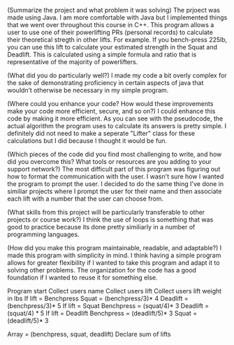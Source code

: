 (Summarize the project and what problem it was solving)
The prjoect was made using Java. I am more comfortable with Java but I implemented things that we went over throughout this course in C++.
This program allows a user to use one of their powerlifting PRs (personal records) to calculate their theoretical stregth in other lifts. 
For example. If you bench-press 225lb, you can use this lift to calculate your estimated strength in the Squat and Deadlift.
This is calculated using a simple formula and ratio that is representative of the majority of powerlifters.

(What did you do particularly well?)
I made my code a bit overly complex for the sake of demonstrating proficiency in certain aspects of java that wouldn’t otherwise be necessary in my simple program.

(Where could you enhance your code? How would these improvements make your code more efficient, secure, and so on?)
I could enhance this code by making it more efficient. As you can see with the pseudocode, the actual algorithm the program uses to calculate its answers is pretty simple.
I definitely did not need to make a seperate "Lifter" class for these calculations but I did because I thought it would be fun.

(Which pieces of the code did you find most challenging to write, and how did you overcome this? What tools or resources are you adding to your support network?)
The most difficult part of this program was figuring out how to format the communication with the user. I wasn't sure how I wanted the program to prompt the user.
I decided to do the same thing I've done in similiar projects where I prompt the user for their name and then associate each lift with a number that the user can choose from.

(What skills from this project will be particularly transferable to other projects or course work?)
I think the use of loops is something that was good to practice because its done pretty similiarly in a number of programming languages.

(How did you make this program maintainable, readable, and adaptable?)
I made this program with simplicity in mind. I think having a simple program allows for greater flexibility if I wanted to take this program and adapt it to solving other problems.
The organization for the code has a good foundation if I wanted to reuse it for something else.

Program start
Collect users name
Collect users lift
Collect users lift weight in lbs
If lift = Benchpress
        Squat = (benchpress/3)* 4
        Deadlift = (benchpress/3)* 5
If lift = Squat
        Benchpress = (squat/4)* 3
        Deadlift = (squat/4) * 5
If lift = Deadlift
        Benchpress = (deadlift/5)* 3
        Squat = (deadlift/5)* 3

Array = (benchpress, squat, deadlift)
Declare sum of lifts
